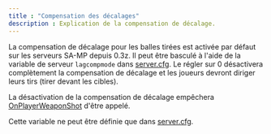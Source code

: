 ```yaml
---
title : "Compensation des décalages"
description : Explication de la compensation de décalage.
---
```


La compensation de décalage pour les balles tirées est activée par défaut sur les serveurs SA-MP depuis 0.3z. Il peut être basculé à l'aide de la variable de serveur `lagcompmode` dans [server.cfg](server.cfg). Le régler sur 0 désactivera complètement la compensation de décalage et les joueurs devront diriger leurs tirs (tirer devant les cibles).

La désactivation de la compensation de décalage empêchera [OnPlayerWeaponShot](../scripting/callbacks/OnPlayerWeaponShot) d'être appelé.

Cette variable ne peut être définie que dans [server.cfg](server.cfg).
